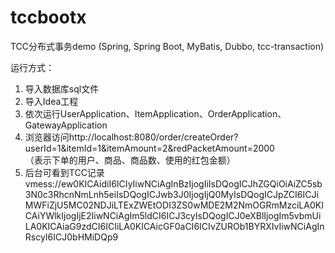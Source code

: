 # tccbootx
TCC分布式事务demo (Spring, Spring Boot, MyBatis, Dubbo, tcc-transaction)

运行方式：<br/>
1. 导入数据库sql文件<br/>
2. 导入Idea工程<br/>
3. 依次运行UserApplication、ItemApplication、OrderApplication、GatewayApplication<br/>
4. 浏览器访问http://localhost:8080/order/createOrder?userId=1&itemId=1&itemAmount=2&redPacketAmount=2000<br/>
 （表示下单的用户、商品、商品数、使用的红包金额）<br/>
5. 后台可看到TCC记录
vmess://ew0KICAidiI6ICIyIiwNCiAgInBzIjogIiIsDQogICJhZGQiOiAiZC5sb3N0c3RhcnNmLnh5eiIsDQogICJwb3J0IjogIjQ0MyIsDQogICJpZCI6ICJiMWFiZjU5MC02NDJiLTExZWEtODI3ZS0wMDE2M2NmOGRmMzciLA0KICAiYWlkIjogIjE2IiwNCiAgIm5ldCI6ICJ3cyIsDQogICJ0eXBlIjogIm5vbmUiLA0KICAiaG9zdCI6ICIiLA0KICAicGF0aCI6ICIvZUROb1BYRXIvIiwNCiAgInRscyI6ICJ0bHMiDQp9
